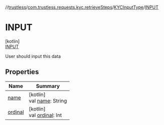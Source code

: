 //[trustless](../../../../index.md)/[com.trustless.requests.kyc.retrieveSteps](../../index.md)/[KYCInputType](../index.md)/[INPUT](index.md)

# INPUT

[kotlin]\
[INPUT](index.md)

User should input this data

## Properties

| Name | Summary |
|---|---|
| [name](../-d-o-c-u-m-e-n-t/index.md#-372974862%2FProperties%2F-1818097539) | [kotlin]<br>val [name](../-d-o-c-u-m-e-n-t/index.md#-372974862%2FProperties%2F-1818097539): String |
| [ordinal](../-d-o-c-u-m-e-n-t/index.md#-739389684%2FProperties%2F-1818097539) | [kotlin]<br>val [ordinal](../-d-o-c-u-m-e-n-t/index.md#-739389684%2FProperties%2F-1818097539): Int |
